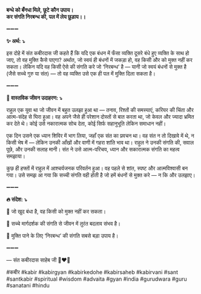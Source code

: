 **बन्धे को बँनधा मिले, छूटे कौन उपाय।**\
**कर संगति निरबन्ध की, पल में लेय छुड़ाय।।**

➖➖➖

**✨ अर्थ: ⤵**

इस दोहे में संत कबीरदास जी कहते हैं कि यदि एक बंधन में फँसा व्यक्ति दूसरे बंधे हुए व्यक्ति के साथ हो जाए, तो वह मुक्ति कैसे पाएगा? अर्थात, जो स्वयं ही बंधनों में जकड़ा हो, वह किसी और को मुक्त नहीं कर सकता। लेकिन यदि वह किसी ऐसे की संगति करे जो ‘निरबन्ध’ है — यानी जो स्वयं बंधनों से मुक्त है (जैसे सच्चे गुरु या संत) — तो वह व्यक्ति उसे एक ही पल में मुक्ति दिला सकता है।

➖➖➖

**🌾 वास्तविक जीवन उदाहरण: ⤵**

राहुल एक युवा था जो जीवन में बहुत उलझा हुआ था — तनाव, रिश्तों की समस्याएं, करियर की चिंता और आत्म-संदेह से घिरा हुआ। वह अपने जैसे ही परेशान दोस्तों से बात करता था, जो केवल और ज्यादा भ्रमित कर देते थे। कोई उसे नकारात्मक सोच देता, कोई सिर्फ सहानुभूति लेकिन समाधान नहीं।

एक दिन उसने एक ध्यान शिविर में भाग लिया, जहाँ एक संत का प्रवचन था। वह संत न तो दिखावे में थे, न किसी भेष में — लेकिन उनकी आँखों और वाणी में गहरा शांति भाव था। राहुल ने उनकी संगति की, सवाल पूछे, और उनकी सलाह मानी। संत ने उसे आत्म-परिचय, ध्यान और सकारात्मक संगति का महत्व समझाया।

कुछ ही हफ्तों में राहुल में आश्चर्यजनक परिवर्तन हुआ। वह पहले से शांत, स्पष्ट और आत्मविश्वासी बन गया। उसे समझ आ गया कि सच्ची संगति वही होती है जो हमें बंधनों से मुक्त करे — न कि और उलझाए।

➖➖➖

**🔥 संदेश: ⤵**

📌 जो खुद बंधा है, वह किसी को मुक्त नहीं कर सकता।

📌 सच्चे मार्गदर्शक की संगति से जीवन में तुरंत बदलाव संभव है।

📌 मुक्ति पाने के लिए ‘निरबन्ध’ की संगति सबसे बड़ा उपाय है।

➖➖➖

— संत कबीरदास साहेब जी 🙏❤️💯

#कबीर #kabir #kabirgyan #kabirkedohe #kabirsaheb #kabirvani #sant #santkabir #spiritual #wisdom #advaita #gyan #india #gurudwara #guru #sanatani #hindu
